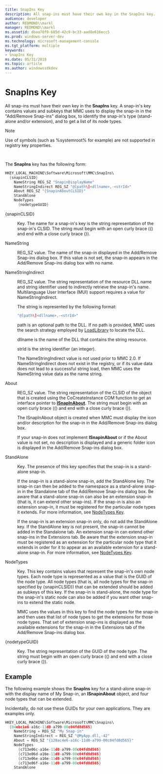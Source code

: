 ```yaml
---
title: SnapIns Key
description: All snap-ins must have their own key in the SnapIns key.
audience: developer
author: REDMOND\\markl
manager: REDMOND\\markl
ms.assetid: dbaa70f0-685d-42c9-bc33-aad8e616ecc5
ms.prod: windows-server-dev
ms.technology: microsoft-management-console
ms.tgt_platform: multiple
keywords:
- SnapIns Key
ms.date: 05/31/2018
ms.topic: article
ms.author: windowssdkdev
---
```


# SnapIns Key

All snap-ins must have their own key in the **SnapIns** key. A snap-in's key contains values and subkeys that MMC uses to display the snap-in in the "Add/Remove Snap-ins" dialog box, to identify the snap-in's type (stand-alone and/or extension), and to get a list of its node types.

> [!Note]  
> Use of symbols (such as %systemroot% for example) are not supported in registry key properties.

 

The **SnapIns** key has the following form:


```C++
HKEY_LOCAL_MACHINE\Software\Microsoft\MMC\SnapIns\
  {snapinCLSID}
    NameString REG_SZ "SnapinDisplayName"
    NameStringIndirect REG_SZ "@[path\]<dllname>,-<strId>"
    About REG_SZ "{SnapinAboutCLSID}"
    StandAlone
    NodeTypes
      {nodetypeGUID}
```



<dl> <dt>

<span id="_snapinCLSID_"></span><span id="_snapinclsid_"></span><span id="_SNAPINCLSID_"></span>{snapinCLSID}
</dt> <dd>

Key. The name for a snap-in's key is the string representation of the snap-in's CLSID. The string must begin with an open curly brace ({) and end with a close curly brace (}).

</dd> <dt>

<span id="NameString"></span><span id="namestring"></span><span id="NAMESTRING"></span>NameString
</dt> <dd>

REG\_SZ value. The name of the snap-in displayed in the Add/Remove Snap-ins dialog box. If this value is not set, the snap-in appears in the Add/Remove Snap-ins dialog box with no name.

</dd> <dt>

<span id="NameStringIndirect"></span><span id="namestringindirect"></span><span id="NAMESTRINGINDIRECT"></span>NameStringIndirect
</dt> <dd>

REG\_SZ value. The string representation of the resource DLL name and string identifier used to indirectly retrieve the snap-in's name. Multilanguage User Interface (MUI) support requires a value for NameStringIndirect.

The string is represented by the following format:


```C++
"@[path\]<dllname>,-<strId>"
```



path is an optional path to the DLL. If no path is provided, MMC uses the search strategy employed by [LoadLibrary](https://msdn.microsoft.com/library/windows/desktop/ms684175) to locate the DLL.

dllname is the name of the DLL that contains the string resource.

strId is the string identifier (an integer).

The NameStringIndirect value is not used prior to MMC 2.0. If NameStringIndirect does not exist in the registry, or if its value data does not lead to a successful string load, then MMC uses the NameString value data as the name string.

</dd> <dt>

<span id="About"></span><span id="about"></span><span id="ABOUT"></span>About
</dt> <dd>

REG\_SZ value. The string representation of the CLSID of the object that is created using the CoCreateInstance COM function to get an interface pointer to [**ISnapInAbout**](/windows/win32/Mmc/nn-mmc-isnapinabout?branch=master). The string must begin with an open curly brace ({) and end with a close curly brace (}).

The ISnapInAbout object is created when MMC must display the icon and/or description for the snap-in in the Add/Remove Snap-ins dialog box.

If your snap-in does not implement **ISnapinAbout** or if the About value is not set, no description is displayed and a generic folder icon is displayed in the Add/Remove Snap-ins dialog box.

</dd> <dt>

<span id="StandAlone"></span><span id="standalone"></span><span id="STANDALONE"></span>StandAlone
</dt> <dd>

Key. The presence of this key specifies that the snap-in is a stand-alone snap-in.

If the snap-in is a stand-alone snap-in, add the StandAlone key. The snap-in can then be added to the namespace as a stand-alone snap-in in the Standalone tab of the Add/Remove Snap-ins dialog box. Be aware that a stand-alone snap-in can also be an extension snap-in (that is, it can extend other snap-ins). If the snap-in is also an extension snap-in, it must be registered for the particular node types it extends. For more information, see [NodeTypes Key](nodetypes-key.md).

If the snap-in is an extension snap-in only, do not add the StandAlone key. If the StandAlone key is not present, the snap-in cannot be added in the Standalone tab. An extension snap-in can extend other snap-ins in the Extensions tab. Be aware that the extension snap-in must be registered as an extension for the particular node type that it extends in order for it to appear as an available extension for a stand-alone snap-in. For more information, see [NodeTypes Key](nodetypes-key.md).

</dd> <dt>

<span id="NodeTypes"></span><span id="nodetypes"></span><span id="NODETYPES"></span>NodeTypes
</dt> <dd>

Key. This key contains values that represent the snap-in's own node types. Each node type is represented as a value that is the GUID of the node type. All node types (that is, all node types for the snap-in specified by {snapinCLSID}) that can be extended should be added as subkeys of this key. If the snap-in is stand-alone, the node type for the snap-in's static node can also be added if you want other snap-ins to extend the static node.

MMC uses the values in this key to find the node types for the snap-in and then uses that list of node types to get the extensions for those node types. That set of extension snap-ins is displayed as the available extensions for the snap-in in the Extensions tab of the Add/Remove Snap-ins dialog box.

</dd> <dt>

<span id="_nodetypeGUID_"></span><span id="_nodetypeguid_"></span><span id="_NODETYPEGUID_"></span>{nodetypeGUID}
</dt> <dd>

Key. The string representation of the GUID of the node type. The string must begin with an open curly brace ({) and end with a close curly brace (}).

</dd> </dl>

## Example

The following example shows the **SnapIns** key for a stand-alone snap-in with the display name of My Snap-in, an **ISnapinAbout** object, and four node types that can be extended.

Incidentally, do not use these GUIDs for your own applications. They are examples only.


```C++
HKEY_LOCAL_MACHINE\Software\Microsoft\MMC\Snapins\
  {04ebc1e6-a16c-11d0-a799-00c04fd8d565} 
    NameString = REG_SZ "My Snap-in"
    NameStringIndirect = REG_SZ "@MyApp.dll,-42"
    About = REG_SZ "{128ac4e6-a16c-11d0-a799-00c04fd8d565}"
    NodeTypes
      {c713e06c-a16e-11d0-a799-00c04fd8d565}
      {c713e06d-a16e-11d0-a799-00c04fd8d565}
      {c713e06e-a16e-11d0-a799-00c04fd8d565}
      {c713e06f-a16e-11d0-a799-00c04fd8d565}
    StandAlone
```



 

 




